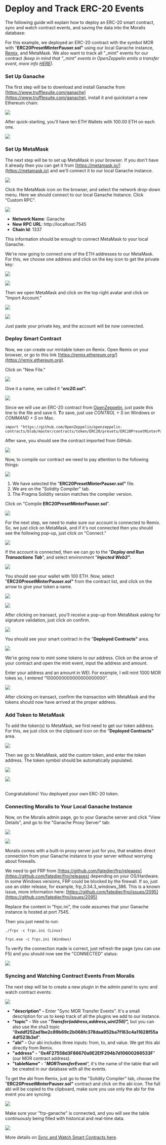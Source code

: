 # Deploy and Track ERC-20 Events

The following guide will explain how to deploy an ERC-20 smart contract, sync and watch contract events, and saving the data into the Moralis database:

For this example, we deployed an ERC-20 contract with the symbol MOR with "**ERC20PresetMinterPauser.sol"** using our local Ganache instance, [Remix](https://remix.ethereum.org), and MetaMask. We also want to track all "\_mint" events for our contract _(keep in mind that "\_mint" events in OpenZeppelin emits a transfer event, more info_ [_HERE_](https://docs.openzeppelin.com/contracts/2.x/api/token/erc20#ERC20-\_mint-address-uint256-)_)._

### Set Up Ganache

The first step will be to download and install Ganache from [https://www.trufflesuite.com/ganache](https://www.trufflesuite.com/ganache), install it and quickstart a new Ethereum chain:

![](<../.gitbook/assets/image (7).png>)

After quick-starting, you'll have ten ETH Wallets with 100.00 ETH on each one.

![](<../.gitbook/assets/image (9).png>)

### Set Up MetaMask

The next step will be to set up MetaMask in your browser. If you don't have it already then you can get it from [https://metamask.io/](https://metamask.io) and we'll connect it to our local Ganache instance.

![](<../.gitbook/assets/image (11).png>)

Click the MetaMask icon on the browser, and select the network drop-down menu. Here we should connect to our local Ganache Instance. Click “Custom RPC”.

![](<../.gitbook/assets/image (12).png>)



* **Network Name**: Ganache
* **New RPC URL**: http://localhost:7545
* **Chain Id**: 1337

This information should be enough to connect MetaMask to your local Ganache.

We're now going to connect one of the ETH addresses to our MetaMask. For this, we choose one address and click on the key icon to get the private key:

![](<../.gitbook/assets/image (17).png>)

![](<../.gitbook/assets/image (18).png>)

Then we open MetaMask and click on the top right avatar and click on "Import Account."

![](<../.gitbook/assets/image (19).png>)

![](<../.gitbook/assets/image (20).png>)

Just paste your private key, and the account will be now connected.

### Deploy Smart Contract

Now, we can create our mintable token on Remix. Open Remix on your browser, or go to this link [https://remix.ethereum.org/](https://remix.ethereum.org).

Click on "New File."

![](<../.gitbook/assets/image (14).png>)

Give it a name, we called it "_**erc20.sol".**_

![](<../.gitbook/assets/image (15).png>)

Since we will use an ERC-20 contract from [OpenZeppelin](https://openzeppelin.com/contracts/), just paste this line to the file and save it. **T**o save, just use _CONTROL + S_ on Windows or _COMMAND + S_ on Mac.

```
import "https://github.com/OpenZeppelin/openzeppelin-contracts/blob/master/contracts/token/ERC20/presets/ERC20PresetMinterPauser.sol";
```

After save, you should see the contract imported from GitHub:

![](<../.gitbook/assets/image (16).png>)

Now, to compile our contract we need to pay attention to the following things:

![](<../.gitbook/assets/image (22).png>)

1. We have selected the "**ERC20PresetMinterPauser.sol"** file.
2. We are on the "Solidity Compiler" tab.
3. The Pragma Solidity version matches the compiler version.

Click on "Compile **ERC20PresetMinterPauser.sol**".

![](<../.gitbook/assets/image (23).png>)

For the next step, we need to make sure our account is connected to Remix. So, we just click on MetaMask, and if it's not connected then you should see the following pop-up, just click on "Connect."

![](<../.gitbook/assets/image (24).png>)

If the account is connected, then we can go to the "_**Deploy and Run Transactions Tab**_", and select environment "_**Injected Web3".**_

![](<../.gitbook/assets/image (25).png>)

You should see your wallet with 100 ETH. Now, select "**ERC20PresetMinterPauser.sol"** from the contract list, and click on the arrow to give your token a name.

![](<../.gitbook/assets/image (26).png>)

![](<../.gitbook/assets/image (27).png>)

After clicking on transact, you'll receive a pop-up from MetaMask asking for signature validation, just click on confirm.

![](<../.gitbook/assets/image (28).png>)

You should see your smart contract in the "**Deployed Contracts"** area.

![](<../.gitbook/assets/image (29).png>)

We're going now to mint some tokens to our address. Click on the arrow of your contract and open the mint event, input the address and amount.

Enter your address and an amount in WEI. For example, I will mint 1000 MOR tokes so, I entered “1000000000000000000000”.

![](<../.gitbook/assets/image (30).png>)

After clicking on transact, confirm the transaction with MetaMask and the tokens should now have arrived at the proper address.&#x20;

### Add Token to MetaMask

To add the token(s) to MetaMask, we first need to get our token address. For this, we just click on the clipboard icon on the "**Deployed Contracts"** area.

![](<../.gitbook/assets/image (31).png>)

Then we go to MetaMask, add the custom token, and enter the token address. The token symbol should be automatically populated.

![](<../.gitbook/assets/image (32).png>)

![](<../.gitbook/assets/image (33).png>)

\
Congratulations! You deployed your own ERC-20 token.

### Connecting Moralis to Your Local Ganache Instance

Now, on the Moralis admin page, go to your Ganache server and click "View Details", and go to the "Ganache Proxy Server" tab:

![](<../.gitbook/assets/image (35).png>)

![](<../.gitbook/assets/image (36).png>)

Moralis comes with a built-in proxy server just for you, that enables direct connection from your Ganache instance to your server without worrying about firewalls.

We need to get FRP from [https://github.com/fatedier/frp/releases](https://github.com/fatedier/frp/releases) depending on your OS/Hardware. In some Windows versions, FRP could be blocked by the firewall. If so, just use an older release, for example, frp\_0.34.3\_windows\_386. This is a known issue, more information here: [https://github.com/fatedier/frp/issues/2095](https://github.com/fatedier/frp/issues/2095)

Replace the content in "frpc.ini", the code assumes that your Ganache instance is hosted at port 7545.

Then you just need to run:

```
./frpc -c frpc.ini (Linux)
```

```
frpc.exe -c frpc.ini (Windows)
```

To verify the connection made is correct, just refresh the page (you can use F5) and you should now see the "CONNECTED" status:

![](<../.gitbook/assets/image (37).png>)

### Syncing and Watching Contract Events From Moralis

The next step will be to create a new plugin in the admin panel to sync and watch contract events:

![](<../.gitbook/assets/image (5).png>)

* **"description" -** Enter "Sync MOR Transfer Events". It's a small description for us to keep track of all the plugins we add to our instance.
* **"topic" -** We use "_**Transfer(address,address,uint256)",**_ but you can also use the sha3 topic "**0xddf252ad1be2c89b69c2b068fc378daa952ba7f163c4a11628f55a4df523b3ef**".
* **"abi" -** Our abi includes three inputs: from, to, and value. We get this abi directly from Remix.
* **"address" -** "**0x4F27558d3F86670a9E2EfF294b7d10600266533F**" (our MOR contract address).
* **"tableName" -** "_**MORTransferEvent**",_ it's the name of the table that will be created in our database with all the events.

To get the abi from Remix, just go to the "Solidity Compiler" tab, choose the "**ERC20PresetMinterPauser.sol"**  contract and click on the abi icon. The full abi will be copied to the clipboard, make sure you use only the abi for the event you are syncing:

![](<../.gitbook/assets/image (34).png>)

Make sure your "frp-ganache" is connected, and you will see the table continuously being filled with historical and real-time data.

![](<../.gitbook/assets/image (6).png>)

More details on [Sync and Watch Smart Contracts here](https://docs.moralis.io/moralis-server/web3/web3-1#sync-and-watch-contract-events).
